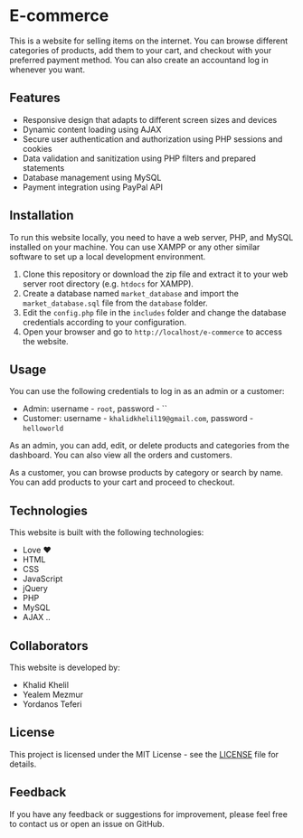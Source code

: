 # E-commerce

This is a website for selling items on the internet. You can browse different categories of products, add them to your cart, and checkout with your preferred payment method. You can also create an accountand log in whenever you want.

## Features

- Responsive design that adapts to different screen sizes and devices
- Dynamic content loading using AJAX
- Secure user authentication and authorization using PHP sessions and cookies
- Data validation and sanitization using PHP filters and prepared statements
- Database management using MySQL
- Payment integration using PayPal API

## Installation

To run this website locally, you need to have a web server, PHP, and MySQL installed on your machine. You can use XAMPP or any other similar software to set up a local development environment.

1. Clone this repository or download the zip file and extract it to your web server root directory (e.g. `htdocs` for XAMPP).
2. Create a database named `market_database` and import the `market_database.sql` file from the `database` folder.
3. Edit the `config.php` file in the `includes` folder and change the database credentials according to your configuration.
4. Open your browser and go to `http://localhost/e-commerce` to access the website.

## Usage

You can use the following credentials to log in as an admin or a customer:

- Admin: username - `root`, password - ``
- Customer: username - `khalidkhelil19@gmail.com`, password - `helloworld`

As an admin, you can add, edit, or delete products and categories from the dashboard. You can also view all the orders and customers.

As a customer, you can browse products by category or search by name. You can add products to your cart and proceed to checkout.

## Technologies

This website is built with the following technologies:

- Love ❤️
- HTML
- CSS
- JavaScript
- jQuery
- PHP
- MySQL
- AJAX ..

## Collaborators

This website is developed by:

- Khalid Khelil
- Yealem Mezmur
- Yordanos Teferi

## License

This project is licensed under the MIT License - see the [LICENSE](LICENSE) file for details.

## Feedback

If you have any feedback or suggestions for improvement, please feel free to contact us or open an issue on GitHub.
